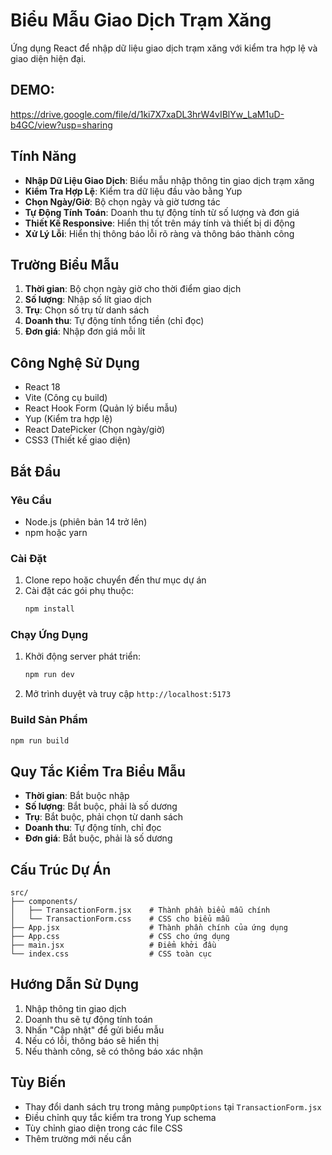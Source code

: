 # Biểu Mẫu Giao Dịch Trạm Xăng

Ứng dụng React để nhập dữ liệu giao dịch trạm xăng với kiểm tra hợp lệ và giao diện hiện đại.
## DEMO:
https://drive.google.com/file/d/1ki7X7xaDL3hrW4vIBlYw_LaM1uD-b4GC/view?usp=sharing
## Tính Năng

- **Nhập Dữ Liệu Giao Dịch**: Biểu mẫu nhập thông tin giao dịch trạm xăng
- **Kiểm Tra Hợp Lệ**: Kiểm tra dữ liệu đầu vào bằng Yup
- **Chọn Ngày/Giờ**: Bộ chọn ngày và giờ tương tác
- **Tự Động Tính Toán**: Doanh thu tự động tính từ số lượng và đơn giá
- **Thiết Kế Responsive**: Hiển thị tốt trên máy tính và thiết bị di động
- **Xử Lý Lỗi**: Hiển thị thông báo lỗi rõ ràng và thông báo thành công

## Trường Biểu Mẫu

1. **Thời gian**: Bộ chọn ngày giờ cho thời điểm giao dịch
2. **Số lượng**: Nhập số lít giao dịch
3. **Trụ**: Chọn số trụ từ danh sách
4. **Doanh thu**: Tự động tính tổng tiền (chỉ đọc)
5. **Đơn giá**: Nhập đơn giá mỗi lít

## Công Nghệ Sử Dụng

- React 18
- Vite (Công cụ build)
- React Hook Form (Quản lý biểu mẫu)
- Yup (Kiểm tra hợp lệ)
- React DatePicker (Chọn ngày/giờ)
- CSS3 (Thiết kế giao diện)

## Bắt Đầu

### Yêu Cầu

- Node.js (phiên bản 14 trở lên)
- npm hoặc yarn

### Cài Đặt

1. Clone repo hoặc chuyển đến thư mục dự án
2. Cài đặt các gói phụ thuộc:
   ```bash
   npm install
   ```

### Chạy Ứng Dụng

1. Khởi động server phát triển:
   ```bash
   npm run dev
   ```

2. Mở trình duyệt và truy cập `http://localhost:5173`

### Build Sản Phẩm

```bash
npm run build
```

## Quy Tắc Kiểm Tra Biểu Mẫu

- **Thời gian**: Bắt buộc nhập
- **Số lượng**: Bắt buộc, phải là số dương
- **Trụ**: Bắt buộc, phải chọn từ danh sách
- **Doanh thu**: Tự động tính, chỉ đọc
- **Đơn giá**: Bắt buộc, phải là số dương

## Cấu Trúc Dự Án

```
src/
├── components/
│   ├── TransactionForm.jsx    # Thành phần biểu mẫu chính
│   └── TransactionForm.css    # CSS cho biểu mẫu
├── App.jsx                    # Thành phần chính của ứng dụng
├── App.css                    # CSS cho ứng dụng
├── main.jsx                   # Điểm khởi đầu
└── index.css                  # CSS toàn cục
```

## Hướng Dẫn Sử Dụng

1. Nhập thông tin giao dịch
2. Doanh thu sẽ tự động tính toán
3. Nhấn "Cập nhật" để gửi biểu mẫu
4. Nếu có lỗi, thông báo sẽ hiển thị
5. Nếu thành công, sẽ có thông báo xác nhận

## Tùy Biến

- Thay đổi danh sách trụ trong mảng `pumpOptions` tại `TransactionForm.jsx`
- Điều chỉnh quy tắc kiểm tra trong Yup schema
- Tùy chỉnh giao diện trong các file CSS
- Thêm trường mới nếu cần

